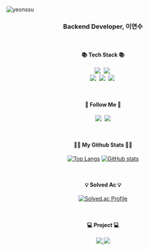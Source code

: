 ![yeonssu](https://capsule-render.vercel.app/api?type=waving&height=200&text=yeonssu&fontAlign=80&fontAlignY=40&color=gradient)


<h3 align="center">Backend Developer, 이연수</h3>
<br>
<h4 align="center">📚 Tech Stack 📚</h4>
<p align="center">
  <img src="https://img.shields.io/badge/Java-007396?style=flat-square&logo=Java&logoColor=white"/></a>&nbsp
  <img src="https://img.shields.io/badge/Python-3766AB?style=flat-square&logo=Python&logoColor=white"/></a>&nbsp 
  <br>
  <img src="https://img.shields.io/badge/Spring-6DB33F?style=flat-square&logo=Spring&logoColor=white"/></a>&nbsp
  <img src="https://img.shields.io/badge/SpringBoot-6DB33F?style=flat-square&logo=SpringBoot&logoColor=white"/></a>&nbsp 
  <img src="https://img.shields.io/badge/Mysql-E6B91E?style=flat-square&logo=MySql&logoColor=white"/></a>&nbsp 
</p>
<br>
<h4 align="center">🌈 Follow Me 🌈</h4>
<p align="center">
  <a href="https://closed-ostrich-ac1.notion.site/Yeon-s-blog-dd07e49f460149d3a1fe7c5fb0b82b03?pvs=4"><img src="https://img.shields.io/badge/Tech%20Blog-11B48A?style=flat-square&logo=Vimeo&logoColor=white&link=https://closed-ostrich-ac1.notion.site/Yeon-s-blog-dd07e49f460149d3a1fe7c5fb0b82b03?pvs=4"/></a>&nbsp
  <a href="mailto:dustn7197@naver.com"><img src="https://img.shields.io/badge/Email-d14836?style=flat-square&logo=Gmail&logoColor=white&link=dustn7197@naver.com"/></a>
</p>
<br>
<h4 align="center">👩‍💻 My Github Stats 👩‍💻</h4>
<div align="center">

[![Top Langs](https://github-readme-stats.vercel.app/api/top-langs/?username=yeonssu&layout=compact)](https://github.com/yeonssu/github-readme-stats) [![GitHub stats](https://github-readme-stats.vercel.app/api?username=yeonssu&hide_title=true&show_icons=true&include_all_commits=true&disable_animations=true&theme=vue)](https://github.com/anuraghazra/github-readme-stats)
</div>
</p>
<br>
<h4 align="center">💡 Solved Ac 💡</h4>
<div align="center">

[![Solved.ac Profile](http://mazassumnida.wtf/api/v2/generate_badge?boj=dustn7197)](https://solved.ac/dustn7197/)
</div>
<br>
<h4 align="center">💻 Project 💻</h4>
<div align=center>
	<a href="https://github.com/codestates-seb/seb43_main_027">
    	<img src="https://img.shields.io/badge/INDDYBUDDY-181717?style=for-the-badge&logo=github&logoColor=white">	
  </a>
  <a href="https://github.com/codestates-seb/seb43_pre_035">
    <img src="https://img.shields.io/badge/OWLY-181717?style=for-the-badge&logo=github&logoColor=white">	
  </a>
</div>
